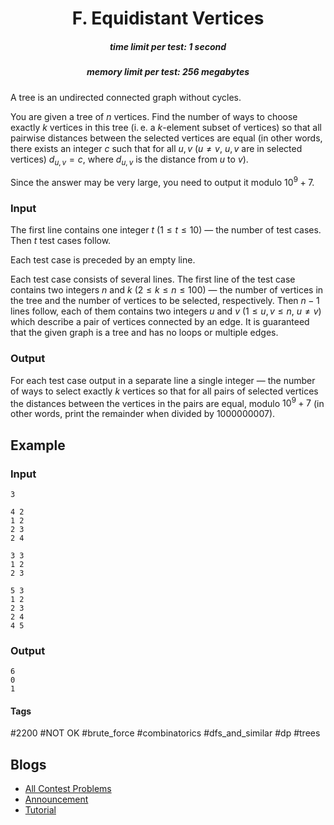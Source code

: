 <h1 style='text-align: center;'> F. Equidistant Vertices</h1>

<h5 style='text-align: center;'>time limit per test: 1 second</h5>
<h5 style='text-align: center;'>memory limit per test: 256 megabytes</h5>

A tree is an undirected connected graph without cycles.

You are given a tree of $n$ vertices. Find the number of ways to choose exactly $k$ vertices in this tree (i. e. a $k$-element subset of vertices) so that all pairwise distances between the selected vertices are equal (in other words, there exists an integer $c$ such that for all $u, v$ ($u \ne v$, $u, v$ are in selected vertices) $d_{u,v}=c$, where $d_{u,v}$ is the distance from $u$ to $v$).

Since the answer may be very large, you need to output it modulo $10^9 + 7$.

### Input

The first line contains one integer $t$ ($1 \le t \le 10$) — the number of test cases. Then $t$ test cases follow.

Each test case is preceded by an empty line.

Each test case consists of several lines. The first line of the test case contains two integers $n$ and $k$ ($2 \le k \le n \le 100$) — the number of vertices in the tree and the number of vertices to be selected, respectively. Then $n - 1$ lines follow, each of them contains two integers $u$ and $v$ ($1 \le u, v \le n$, $u \neq v$) which describe a pair of vertices connected by an edge. It is guaranteed that the given graph is a tree and has no loops or multiple edges.

### Output

For each test case output in a separate line a single integer — the number of ways to select exactly $k$ vertices so that for all pairs of selected vertices the distances between the vertices in the pairs are equal, modulo $10^9 + 7$ (in other words, print the remainder when divided by $1000000007$).

## Example

### Input


```text
3

4 2
1 2
2 3
2 4

3 3
1 2
2 3

5 3
1 2
2 3
2 4
4 5
```
### Output


```text
6
0
1
```


#### Tags 

#2200 #NOT OK #brute_force #combinatorics #dfs_and_similar #dp #trees 

## Blogs
- [All Contest Problems](../Codeforces_Round_734_(Div._3).md)
- [Announcement](../blogs/Announcement.md)
- [Tutorial](../blogs/Tutorial.md)
